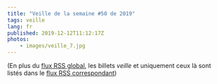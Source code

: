 ```yaml
---
title: "Veille de la semaine #50 de 2019"
tags: veille
lang: fr
published: 2019-12-12T11:12:17Z
photos:
    - images/veille_7.jpg
---
```



(En plus du [flux RSS global](/rss.xml), les billets *veille*
et uniquement ceux là sont listés dans le [flux RSS correspondant](/rss/veille.xml))
